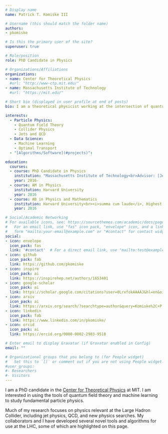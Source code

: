 ```yaml
---
# Display name
name: Patrick T. Komiske III

# Username (this should match the folder name)
authors:
- pkomiske

# Is this the primary user of the site?
superuser: true

# Role/position
role: PhD Candidate in Physics

# Organizations/Affiliations
organizations:
- name: Center for Theoretical Physics
  #url: "http://www-ctp.mit.edu/"
- name: Massachusetts Institute of Technology
  #url: "https://mit.edu/"

# Short bio (displayed in user profile at end of posts)
bio: I am a theoretical physicist working at the intersection of quantum field theory, collider physics, and machine learning.

interests:
  - Particle Physics:
    - Quantum Field Theory
    - Collider Physics
    - Jets and QCD
  - Data Science:
    - Machine Learning
    - Optimal Transport
  - "[Algorithms/Software](#projects)":

education:
  courses:
  - course: PhD Candidate in Physics
    institution: "Massachusetts Institute of Technology<br>Advisor: [Jesse Thaler](http://jthaler.net/)<br>"
    year: 2016-
  - course: AM in Physics
    institution: Harvard University
    year: 2016
  - course: AB in Physics and Mathematics
    institution: Harvard University<br><i>summa cum laude</i>, Highest Honors<br>Seconday field in computer science
    year: 2016

# Social/Academic Networking
# For available icons, see: https://sourcethemes.com/academic/docs/page-builder/#icons
#   For an email link, use "fas" icon pack, "envelope" icon, and a link in the
#   form "mailto:your-email@example.com" or "#contact" for contact widget.
social:
- icon: envelope
  icon_pack: fas
  link: '#contact'  # For a direct email link, use "mailto:test@example.org".
- icon: github
  icon_pack: fab
  link: https://github.com/pkomiske
- icon: inspire
  icon_pack: ai
  link: https://inspirehep.net/authors/1653401
- icon: google-scholar
  icon_pack: ai
  link: https://scholar.google.com/citations?user=0LrxfokAAAAJ&hl=en&oi=sra
- icon: arxiv
  icon_pack: ai
  link: https://arxiv.org/search/?searchtype=author&query=Komiske%2C+P
- icon: linkedin
  icon_pack: fab
  link: https://www.linkedin.com/in/pkomiske/
- icon: orcid
  icon_pack: ai
  link: https://orcid.org/0000-0002-2983-9518

# Enter email to display Gravatar (if Gravatar enabled in Config)
email: ""

# Organizational groups that you belong to (for People widget)
#   Set this to `[]` or comment out if you are not using People widget.
#user_groups:
#- Researchers
#- Visitors
---
```


I am a PhD candidate in the [Center for Theoretical Physics](http://www-ctp.mit.edu/) at MIT. I am interested in using the tools of quantum field theory and machine learning to study fundamental particle physics.

Much of my research focuses on physics relevant at the Large Hadron Collider, including jet physics, QCD, and new physics searches. My collaborators and I have developed several novel tools and algorithms for use at the LHC, some of which are highlighted on this page.
